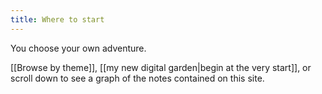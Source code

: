 ```yaml
---
title: Where to start
---
```

You choose your own adventure.

[[Browse by theme]], [[my new digital garden|begin at the very start]], or scroll down to see a graph of the notes contained on this site.

